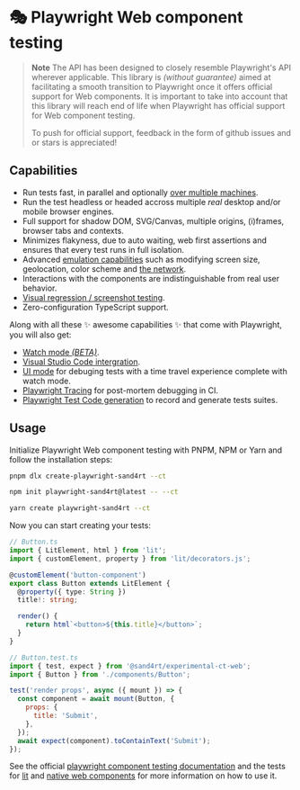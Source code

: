 # 🎭 Playwright Web component testing

> **Note**
> The API has been designed to closely resemble Playwright's API wherever applicable. This library is _(without guarantee)_ aimed at facilitating a smooth transition to Playwright once it offers official support for Web components. It is important to take into account that this library will reach end of life when Playwright has official support for Web component testing.
>
> To push for official support, feedback in the form of github issues and or stars is appreciated!

## Capabilities

- Run tests fast, in parallel and optionally [over multiple machines](https://playwright.dev/docs/test-sharding).
- Run the test headless or headed accross multiple _real_ desktop and/or mobile browser engines.
- Full support for shadow DOM, SVG/Canvas, multiple origins, (i)frames, browser tabs and contexts.
- Minimizes flakyness, due to auto waiting, web first assertions and ensures that every test runs in full isolation.
- Advanced [emulation capabilities](https://playwright.dev/docs/emulation) such as modifying screen size, geolocation, color scheme and [the network](https://playwright.dev/docs/mock-browser-apis).
- Interactions with the components are indistinguishable from real user behavior.
- [Visual regression / screenshot testing](https://playwright.dev/docs/api/class-pageassertions#page-assertions-to-have-screenshot-1).
- Zero-configuration TypeScript support.

Along with all these ✨ awesome capabilities ✨ that come with Playwright, you will also get:

- [Watch mode _(BETA)_](https://github.com/microsoft/playwright/issues/21960#issuecomment-1483604692).
- [Visual Studio Code intergration](https://playwright.dev/docs/getting-started-vscode).
- [UI mode](https://playwright.dev/docs/test-ui-mode) for debuging tests with a time travel experience complete with watch mode.
- [Playwright Tracing](https://playwright.dev/docs/trace-viewer-intro) for post-mortem debugging in CI.
- [Playwright Test Code generation](https://playwright.dev/docs/codegen-intro) to record and generate tests suites.

## Usage

Initialize Playwright Web component testing with PNPM, NPM or Yarn and follow the installation steps:

```sh
pnpm dlx create-playwright-sand4rt --ct
```
```sh
npm init playwright-sand4rt@latest -- --ct
```
```sh
yarn create playwright-sand4rt --ct
```

Now you can start creating your tests:

```ts
// Button.ts
import { LitElement, html } from 'lit';
import { customElement, property } from 'lit/decorators.js';

@customElement('button-component')
export class Button extends LitElement {
  @property({ type: String })
  title!: string;

  render() {
    return html`<button>${this.title}</button>`;
  }
}
```

```jsx
// Button.test.ts
import { test, expect } from '@sand4rt/experimental-ct-web';
import { Button } from './components/Button';

test('render props', async ({ mount }) => {
  const component = await mount(Button, {
    props: {
      title: 'Submit',
    },
  });
  await expect(component).toContainText('Submit');
});
```

See the official [playwright component testing documentation](https://playwright.dev/docs/test-components) and the tests for [lit](https://github.com/sand4rt/playwright-ct-web/tree/master/ct-web-lit/tests) and [native web components](https://github.com/sand4rt/playwright-ct-web/tree/master/ct-web/tests) for more information on how to use it.
